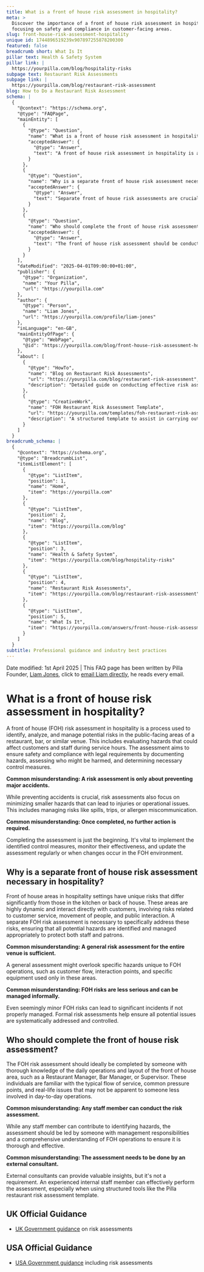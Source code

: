 ```yaml
---
title: What is a front of house risk assessment in hospitality?
meta: >
  Discover the importance of a front of house risk assessment in hospitality,
  focusing on safety and compliance in customer-facing areas.
slug: front-house-risk-assessment-hospitality
unique id: 1744896519239x907897255878200300
featured: false
breadcrumb short: What Is It
pillar text: Health & Safety System
pillar link: |
  https://yourpilla.com/blog/hospitality-risks
subpage text: Restaurant Risk Assessments
subpage link: |
  https://yourpilla.com/blog/restaurant-risk-assessment
blog: How to Do a Restaurant Risk Assessment
schema: |
  {
    "@context": "https://schema.org",
    "@type": "FAQPage",
    "mainEntity": [
      {
        "@type": "Question",
        "name": "What is a front of house risk assessment in hospitality?",
        "acceptedAnswer": {
          "@type": "Answer",
          "text": "A front of house risk assessment in hospitality is a thorough process to identify, evaluate, and address potential hazards in public-facing areas of venues like restaurants or bars. It aims to enhance safety for both staff and customers by identifying hazards, analyzing who might be affected, and implementing necessary controls. This assessment is not only about avoiding major incidents but also about minimizing smaller hazards, like spillages or allergens, which could cause injuries or operational issues."
        }
      },
      {
        "@type": "Question",
        "name": "Why is a separate front of house risk assessment necessary in hospitality?",
        "acceptedAnswer": {
          "@type": "Answer",
          "text": "Separate front of house risk assessments are crucial in hospitality to address unique risks that differ from those in kitchen or back of house areas. These public-facing areas involve interactions with customers and are dynamic, requiring targeted risk management strategies to protect both staff and patrons effectively."
        }
      },
      {
        "@type": "Question",
        "name": "Who should complete the front of house risk assessment?",
        "acceptedAnswer": {
          "@type": "Answer",
          "text": "The front of house risk assessment should be conducted by someone with detailed knowledge of the venue's front of house operations. This is ideally a Restaurant Manager, Bar Manager, or Supervisor who understands the daily service flow, common issues, and the layout of the area. While external consultants can add value, this role can be effectively filled by an experienced internal staff member."
        }
      }
    ],
    "dateModified": "2025-04-01T09:00:00+01:00",
    "publisher": {
      "@type": "Organization",
      "name": "Your Pilla",
      "url": "https://yourpilla.com"
    },
    "author": {
      "@type": "Person",
      "name": "Liam Jones",
      "url": "https://yourpilla.com/profile/liam-jones"
    },
    "inLanguage": "en-GB",
    "mainEntityOfPage": {
      "@type": "WebPage",
      "@id": "https://yourpilla.com/blog/front-house-risk-assessment-hospitality"
    },
    "about": [
      {
        "@type": "HowTo",
        "name": "Blog on Restaurant Risk Assessments",
        "url": "https://yourpilla.com/blog/restaurant-risk-assessment",
        "description": "Detailed guide on conducting effective risk assessments in restaurant settings, highlighting importance of customized evaluations for front of house areas."
      },
      {
        "@type": "CreativeWork",
        "name": "FOH Restaurant Risk Assessment Template",
        "url": "https://yourpilla.com/templates/foh-restaurant-risk-assessment",
        "description": "A structured template to assist in carrying out comprehensive risk assessments specifically for front of house operations in hospitality environments."
      }
    ]
  }
breadcrumb_schema: |
  {
    "@context": "https://schema.org",
    "@type": "BreadcrumbList",
    "itemListElement": [
      {
        "@type": "ListItem",
        "position": 1,
        "name": "Home",
        "item": "https://yourpilla.com"
      },
      {
        "@type": "ListItem",
        "position": 2,
        "name": "Blog",
        "item": "https://yourpilla.com/blog"
      },
      {
        "@type": "ListItem",
        "position": 3,
        "name": "Health & Safety System",
        "item": "https://yourpilla.com/blog/hospitality-risks"
      },
      {
        "@type": "ListItem",
        "position": 4,
        "name": "Restaurant Risk Assessments",
        "item": "https://yourpilla.com/blog/restaurant-risk-assessment"
      },
      {
        "@type": "ListItem",
        "position": 5,
        "name": "What Is It",
        "item": "https://yourpilla.com/answers/front-house-risk-assessment-hospitality"
      }
    ]
  }
subtitle: Professional guidance and industry best practices
---
```


Date modified: 1st April 2025 | This FAQ page has been written by Pilla Founder, [Liam Jones](https://yourpilla.com/profile/liam-jones), click to [email Liam directly](https://mailto:liam@yourpilla.com), he reads every email.

# What is a front of house risk assessment in hospitality?

A front of house (FOH) risk assessment in hospitality is a process used to identify, analyze, and manage potential risks in the public-facing areas of a restaurant, bar, or similar venue. This includes evaluating hazards that could affect customers and staff during service hours. The assessment aims to ensure safety and compliance with legal requirements by documenting hazards, assessing who might be harmed, and determining necessary control measures.

**Common misunderstanding: A risk assessment is only about preventing major accidents.**

While preventing accidents is crucial, risk assessments also focus on minimizing smaller hazards that can lead to injuries or operational issues. This includes managing risks like spills, trips, or allergen miscommunication.

**Common misunderstanding: Once completed, no further action is required.**

Completing the assessment is just the beginning. It's vital to implement the identified control measures, monitor their effectiveness, and update the assessment regularly or when changes occur in the FOH environment.

## Why is a separate front of house risk assessment necessary in hospitality?

Front of house areas in hospitality settings have unique risks that differ significantly from those in the kitchen or back of house. These areas are highly dynamic and interact directly with customers, involving risks related to customer service, movement of people, and public interaction. A separate FOH risk assessment is necessary to specifically address these risks, ensuring that all potential hazards are identified and managed appropriately to protect both staff and patrons.

**Common misunderstanding: A general risk assessment for the entire venue is sufficient.**

A general assessment might overlook specific hazards unique to FOH operations, such as customer flow, interaction points, and specific equipment used only in these areas.

**Common misunderstanding: FOH risks are less serious and can be managed informally.**

Even seemingly minor FOH risks can lead to significant incidents if not properly managed. Formal risk assessments help ensure all potential issues are systematically addressed and controlled.

## Who should complete the front of house risk assessment?

The FOH risk assessment should ideally be completed by someone with thorough knowledge of the daily operations and layout of the front of house area, such as a Restaurant Manager, Bar Manager, or Supervisor. These individuals are familiar with the typical flow of service, common pressure points, and real-life issues that may not be apparent to someone less involved in day-to-day operations.

**Common misunderstanding: Any staff member can conduct the risk assessment.**

While any staff member can contribute to identifying hazards, the assessment should be led by someone with management responsibilities and a comprehensive understanding of FOH operations to ensure it is thorough and effective.

**Common misunderstanding: The assessment needs to be done by an external consultant.**

External consultants can provide valuable insights, but it's not a requirement. An experienced internal staff member can effectively perform the assessment, especially when using structured tools like the Pilla restaurant risk assessment template.

## UK Official Guidance

-   [UK Government guidance](https://www.hse.gov.uk/catering/risk.htm) on risk assessments

## USA Official Guidance

-   [USA Government guidance](https://www.fda.gov/regulatory-information/search-fda-guidance-documents/draft-guidance-industry-hazard-analysis-and-risk-based-preventive-controls-human-food) including risk assessments
